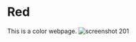 # Red
This is a color webpage.
![screenshot 201](https://user-images.githubusercontent.com/35509269/52508595-c88b6200-2bba-11e9-95c8-fabc3488ab60.png)
